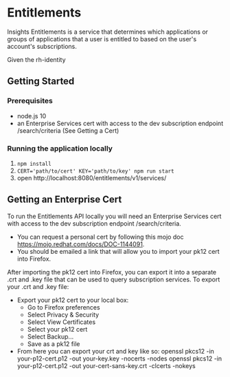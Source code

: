 # Entitlements

Insights Entitlements is a service that determines which applications or groups of applications that a user is entitled to based on the user's account's subscriptions.

Given the rh-identity

## Getting Started

### Prerequisites

* node.js 10
* an Enterprise Services cert with access to the dev subscription endpoint /search/criteria (See Getting a Cert)

### Running the application locally

1. ```npm install```
2. ```CERT='path/to/cert' KEY='path/to/key' npm run start```
3. open http://localhost:8080/entitlements/v1/services/

## Getting an Enterprise Cert

To run the Entitlements API locally you will need an Enterprise Services cert with access to the dev subscription endpoint /search/criteria.

* You can request a personal cert by following this mojo doc https://mojo.redhat.com/docs/DOC-1144091. 
* You should be emailed a link that will allow you to import your pk12 cert into Firefox.

After importing the pk12 cert into Firefox, you can export it into a separate .crt and .key file that can be used to
query subscription services. To export your .crt and .key file:

* Export your pk12 cert to your local box:
    * Go to Firefox preferences
    * Select Privacy & Security
    * Select View Certificates
    * Select your pk12 cert
    * Select Backup...
    * Save as a pk12 file  
* From here you can export your crt and key like so:
    openssl pkcs12 -in your-p12-cert.p12 -out your-key.key -nocerts -nodes
    openssl pkcs12 -in your-p12-cert.p12 -out your-cert-sans-key.crt -clcerts -nokeys

